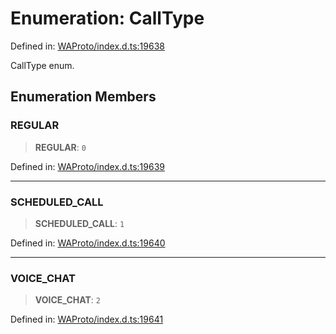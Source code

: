 # Enumeration: CallType

Defined in: [WAProto/index.d.ts:19638](https://github.com/Fokusdotid/Baileys/blob/deec6cc75a88a82eaeedf16b76aa9218b2c772e3/WAProto/index.d.ts#L19638)

CallType enum.

## Enumeration Members

### REGULAR

> **REGULAR**: `0`

Defined in: [WAProto/index.d.ts:19639](https://github.com/Fokusdotid/Baileys/blob/deec6cc75a88a82eaeedf16b76aa9218b2c772e3/WAProto/index.d.ts#L19639)

***

### SCHEDULED\_CALL

> **SCHEDULED\_CALL**: `1`

Defined in: [WAProto/index.d.ts:19640](https://github.com/Fokusdotid/Baileys/blob/deec6cc75a88a82eaeedf16b76aa9218b2c772e3/WAProto/index.d.ts#L19640)

***

### VOICE\_CHAT

> **VOICE\_CHAT**: `2`

Defined in: [WAProto/index.d.ts:19641](https://github.com/Fokusdotid/Baileys/blob/deec6cc75a88a82eaeedf16b76aa9218b2c772e3/WAProto/index.d.ts#L19641)
